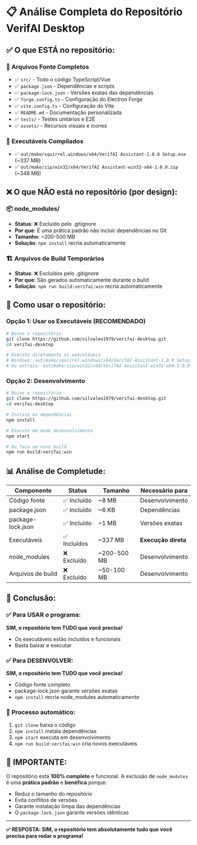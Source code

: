 # 📋 Análise Completa do Repositório VerifAI Desktop

## ✅ **O que ESTÁ no repositório:**

### 🎯 **Arquivos Fonte Completos**
- ✅ `src/` - Todo o código TypeScript/Vue
- ✅ `package.json` - Dependências e scripts
- ✅ `package-lock.json` - Versões exatas das dependências
- ✅ `forge.config.ts` - Configuração do Electron Forge
- ✅ `vite.config.ts` - Configuração do Vite
- ✅ `README.md` - Documentação personalizada
- ✅ `tests/` - Testes unitários e E2E
- ✅ `assets/` - Recursos visuais e ícones

### 🎯 **Executáveis Compilados**
- ✅ `out/make/squirrel.windows/x64/VerifAI Assistant-1.0.0 Setup.exe` (~337 MB)
- ✅ `out/make/zip/win32/x64/VerifAI Assistant-win32-x64-1.0.0.zip` (~348 MB)

## ❌ **O que NÃO está no repositório (por design):**

### 📦 **node_modules/**
- **Status**: ❌ Excluído pelo .gitignore
- **Por que**: É uma prática padrão não incluir dependências no Git
- **Tamanho**: ~200-500 MB
- **Solução**: `npm install` recria automaticamente

### 🏗️ **Arquivos de Build Temporários**
- **Status**: ❌ Excluídos pelo .gitignore
- **Por que**: São gerados automaticamente durante o build
- **Solução**: `npm run build:verifai:win` recria automaticamente

## 🚀 **Como usar o repositório:**

### **Opção 1: Usar os Executáveis (RECOMENDADO)**
```bash
# Baixe o repositório
git clone https://github.com/silvaleo1979/verifai-desktop.git
cd verifai-desktop

# Execute diretamente os executáveis
# Windows: out/make/squirrel.windows/x64/VerifAI Assistant-1.0.0 Setup.exe
# Ou extraia: out/make/zip/win32/x64/VerifAI Assistant-win32-x64-1.0.0.zip
```

### **Opção 2: Desenvolvimento**
```bash
# Baixe o repositório
git clone https://github.com/silvaleo1979/verifai-desktop.git
cd verifai-desktop

# Instale as dependências
npm install

# Execute em modo desenvolvimento
npm start

# Ou faça um novo build
npm run build:verifai:win
```

## 📊 **Análise de Completude:**

| Componente | Status | Tamanho | Necessário para |
|------------|--------|---------|-----------------|
| Código fonte | ✅ Incluído | ~8 MB | Desenvolvimento |
| package.json | ✅ Incluído | ~6 KB | Dependências |
| package-lock.json | ✅ Incluído | ~1 MB | Versões exatas |
| Executáveis | ✅ Incluídos | ~337 MB | **Execução direta** |
| node_modules | ❌ Excluído | ~200-500 MB | Desenvolvimento |
| Arquivos de build | ❌ Excluído | ~50-100 MB | Desenvolvimento |

## 🎯 **Conclusão:**

### ✅ **Para USAR o programa:**
**SIM, o repositório tem TUDO que você precisa!**
- Os executáveis estão incluídos e funcionais
- Basta baixar e executar

### ✅ **Para DESENVOLVER:**
**SIM, o repositório tem TUDO que você precisa!**
- Código fonte completo
- package-lock.json garante versões exatas
- `npm install` recria node_modules automaticamente

### 🔧 **Processo automático:**
1. `git clone` baixa o código
2. `npm install` instala dependências
3. `npm start` executa em desenvolvimento
4. `npm run build:verifai:win` cria novos executáveis

## 🚨 **IMPORTANTE:**
O repositório está **100% completo** e funcional. A exclusão de `node_modules` é uma **prática padrão** e **benéfica** porque:
- Reduz o tamanho do repositório
- Evita conflitos de versões
- Garante instalação limpa das dependências
- O `package-lock.json` garante versões idênticas

---

**✅ RESPOSTA: SIM, o repositório tem absolutamente tudo que você precisa para rodar o programa!**

